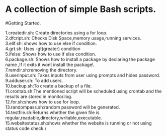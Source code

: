 # A collection of simple Bash scripts.

#Getting Started. 

1.createdir.sh: Create directories using a for loop.\
2.dfcript.sh: Checks Disk Space,memory usage,running services.\
3.elif.sh: shows how to use else if condition.\
4.grt.sh: Uses -gt(greater) condition\
5.ifelse: Shows how to use if else condition.\
6.package.sh: Shows how to install a package by declaring the package name ,If it exits it wont install the package\  
7.remdir.sh:removing the directory.\
8.userinput.sh: Takes inputs from user using prompts and hides password.\
9.adduser.sh: To add users.\
10.backup.sh:To create a backup of a file.\
11.crontab.sh:The mentioned script will be scheduled using crontab and the results are stored in monitor.log.\
12.for.sh:shows how to use for loop.\
13.randompass.sh:random password will be generated.\
14.testfile.sh:Returns whether the given file is regular,readable,directory,writable,executable.\
15.websitestatus.sh:shows whether the website is running or not using status code check.\
